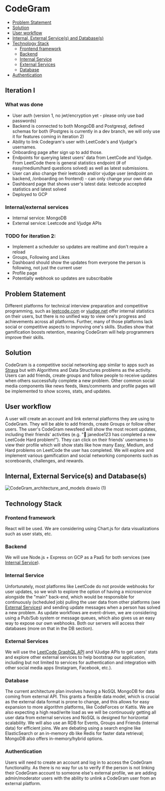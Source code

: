 # CodeGram

- [Problem Statement](#problem-statement)
- [Solution](#solution)
- [User workflow](#user-workflow)
- [Internal, External Service(s) and Database(s)](#internal-external-services-and-databases)
- [Technology Stack](#technology-stack)
  - [Frontend framework](#frontend-framework)
  - [Backend](#backend)
  - [Internal Service](#internal-service)
  - [External Services](#external-services)
  - [Database](#database)
- [Authentication](#authentication)


## Iteration I

### What was done

- User auth (version 1, no jwt/encryption yet - please only use bad passwords)
- Backend is connected to both MongoDB and Postgresql, defined schemas for both (Postgres is currently in a dev branch, we will only use it for features coming in iteration 2)
- Ability to link Codegram's user with 
LeetCode's and Vjudge's usernames. 
- Onboarding page after sign up to add those.
- Endpoints for querying latest users' data from LeetCode and Vjudge.
From LeetCode there is general statistics endpoint (# of easy/medium/hard questions solved) as well as latest submissions. 
- User can also change their leetcode and/or vjudge user (endpoint on backend, /onboarding on frontend) - can only change your own data
- Dashboard page that shows user's latest data:
    leetcode accepted statistics and latest solved
- Deployed to GCP

### Internal/external services
- Internal service: MongoDB
- External service: Leetcode and Vjudge APIs

### TODO for iteration 2:

- Implement a scheduler so updates are realtime and don't require a reload
- Groups, Following and Likes
- Dashboard should show the updates from everyone the person is following, not just the current user
- Profile page
- Potentially webhook so updates are subscribable


## Problem Statement
Different platforms for technical interview preparation and competitive programming, such as [leetcode.com](https://leetcode.com) or [vjudge.net](https://vjudge.net) offer internal statistics on their users, but there is no unified way to view one's progress and achievements across all platforms. Further, many of those platforms lack social or competitive aspects to improving one's skills. Studies show that gamification boosts retention, meaning CodeGram will help programmers improve their skills.

## Solution
CodeGram is a competitive social networking app similar to apps such as [Strava](strava.com) but with Algorithms and Data Structures problems as the activity. Users can add friends, create groups and follow people to receive updates when others successfully complete a new problem. Other common social media components like news feeds, likes/comments and profile pages will be implemented to show scores, stats, and updates.

## User workflow
A user will create an account and link external platforms they are using to CodeGram. They will be able to add friends, create Groups or follow other users. The user's CodeGram newsfeed will show the most recent updates, including their friends' activities (e.g. "🔔 janedoe123 has completed a new LeetCode Hard problem!"). They can click on their friends' usernames to view their profile which will show stats like how many Easy, Medium, and Hard problems on LeetCode the user has completed. We will explore and implement various gamification and social networking components such as scoreboards, challenges, and rewards. 

## Internal, External Service(s) and Database(s)

![CodeGram_architecture_and_models drawio (1)](https://github.com/peyz21/codegram/assets/64120482/68fe5c6b-59bd-48f7-88a3-386f871dfeb6)

## Technology Stack
### Frontend framework
React will be used. We are considering using Chart.js for data visualizations such as user stats, etc.

### Backend
We will use Node.js + Express on GCP as a PaaS for both services (see [Internal Service](#internal-service)).

### Internal Service
Unfortunately, most platforms like LeetCode do not provide webhooks for user updates, so we wish to explore the option of having a microservice alongside the "main" back-end, which would be responsible for continuously (scheduled job) pulling the user data from other platforms (see [External Services](#external-services)) and sending update messages when a person has solved a new problem. As update workflows are event-driven, we are considering using a Pub/Sub system or message queues, which also gives us an easy way to expose our own webhooks. Both our servers will access their databases (more on that in the DB section).

### External Services
We will use the [LeetCode GraphQL API](https://leetcode.com/graphql) and VJudge APIs to get users' stats and explore other external services to help bootstrap our application, including but not limited to services for authentication and integration with other social media apps (Instagram, Facebook, etc.).

### Database
The current architecture plan involves having a NoSQL MongoDB for data coming from external API. This grants a flexible data model, which is crucial as the external data format is prone to change, and this allows for easy expansion to more algorithm platforms, like CodeForces or Kattis. We are also expecting a high read/write load as we will be continuously getting all user data from external services and NoSQL is designed for horizontal scalability. We will also use an RDB for Events, Groups and Friends (internal data) for efficient joins. We are debating using a search engine like ElasticSearch or an in-memory db like Redis for faster data retrieval; MongoDB also offers in-memory/hybrid options.

### Authentication
Users will need to create an account and log in to access the CodeGram functionality. As there is no way for us to verify if the person is not linking their CodeGram account to someone else's external profile, we are adding admin/moderator users with the ability to unlink a CodeGram user from an external platform.

